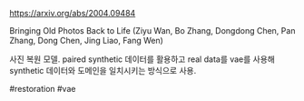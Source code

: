 https://arxiv.org/abs/2004.09484

Bringing Old Photos Back to Life (Ziyu Wan, Bo Zhang, Dongdong Chen, Pan Zhang, Dong Chen, Jing Liao, Fang Wen)

사진 복원 모델. paired synthetic 데이터를 활용하고 real data를 vae를 사용해 synthetic 데이터와 도메인을 일치시키는 방식으로 사용.

#restoration #vae
